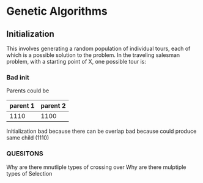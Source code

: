 # Genetic Algorithms

## Initialization

This involves generating a random population of individual tours, each of which is a possible solution to the problem. In the traveling salesman problem, with a starting point of X, one possible tour is:

### Bad init

Parents could be 

| parent 1 | parent 2 |
| -------- | -------- |
| 1110     | 1100     |

Initialization bad because there can be overlap bad because could produce same child (1110)





### QUESITONS

Why are there mnutliple types of crossing over
Why are there mulptiple types of Selection

